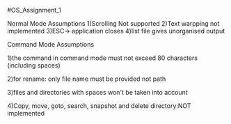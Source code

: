 #OS_Assignment_1

Normal Mode Assumptions
1)Scrolling Not supported
2)Text warpping not implemented
3)ESC-> application closes
4)list file gives unorganised output

Command Mode Assumptions

1)the command in command mode must not exceed 80 characters (including spaces)

2)for rename:
 	only file name must be provided not path

3)files and directories with spaces won't be taken into account

4)Copy, move, goto, search, snapshot and delete directory:NOT implemented
